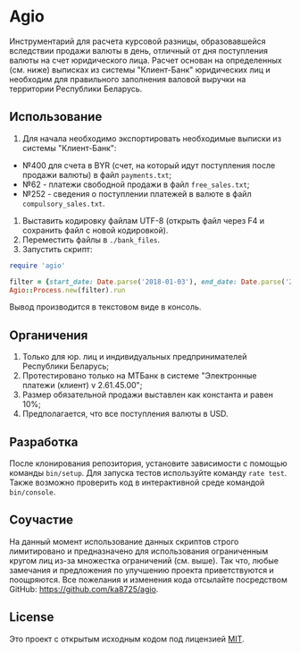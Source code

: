 # Agio

Инструментарий для расчета курсовой разницы, образовавшейся вследствии продажи валюты в день, отличный от дня поступления валюты на счет юридического лица. Расчет основан на определенных (см. ниже) выписках из системы "Клиент-Банк" юридических лиц и необходим для правильного заполнения валовой выручки на территории Республики Беларусь.

## Использование

1. Для начала необходимо экспортировать необходимые выписки из системы "Клиент-Банк":
  - №400 для счета в BYR (счет, на который идут поступления после продажи валюты) в файл `payments.txt`;
  - №62 - платежи свободной продажи в файл `free_sales.txt`;
  - №252 - сведения о поступлении платежей в валюте в файл `compulsory_sales.txt`.

1. Выставить кодировку файлам UTF-8 (открыть файл через F4 и сохранить файл с новой кодировкой).
1. Переместить файлы в `./bank_files`.
1. Запустить скрипт:

```ruby
require 'agio'

filter = {start_date: Date.parse('2018-01-03'), end_date: Date.parse('2018-03-31')}
Agio::Process.new(filter).run
```

Вывод производится в текстовом виде в консоль.

## Органичения

1. Только для юр. лиц и индивидуальных предпринимателей Республики Беларусь;
1. Протестировано только на МТБанк в системе "Электронные платежи (клиент) v 2.61.45.00";
1. Размер обязательной продажи выставлен как константа и равен 10%;
1. Предполагается, что все поступления валюты в USD.

## Разработка

После клонирования репозитория, установите зависимости с помощью команды `bin/setup`. Для запуска тестов используйте команду `rate test`. Также возможно проверить код в интерактивной среде командой `bin/console`.


## Соучастие

На данный момент использование данных скриптов строго лимитировано и предназначено для использования ограниченным кругом лиц из-за множестка ограничений (см. выше). Так что, любые замечания и предложения по улучшению проекта приветствуются и поощряются. Все пожелания и изменения кода отсылайте посредством GitHub: https://github.com/ka8725/agio.


## License

Это проект с открытым исходным кодом под лицензией [MIT](http://opensource.org/licenses/MIT).
